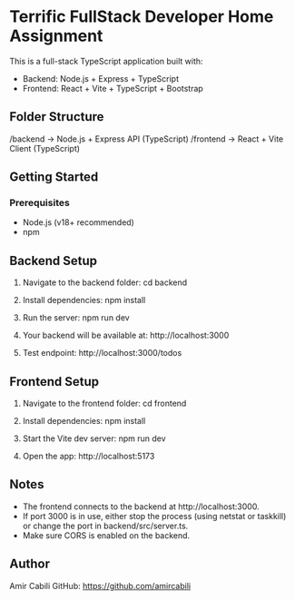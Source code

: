 # Terrific FullStack Developer Home Assignment

This is a full-stack TypeScript application built with:

- Backend: Node.js + Express + TypeScript
- Frontend: React + Vite + TypeScript + Bootstrap

## Folder Structure

/backend   → Node.js + Express API (TypeScript)
/frontend  → React + Vite Client (TypeScript)

## Getting Started

### Prerequisites

- Node.js (v18+ recommended)
- npm

## Backend Setup

1. Navigate to the backend folder:
   cd backend

2. Install dependencies:
   npm install

3. Run the server:
   npm run dev

4. Your backend will be available at:
   http://localhost:3000

5. Test endpoint:
   http://localhost:3000/todos

## Frontend Setup

1. Navigate to the frontend folder:
   cd frontend

2. Install dependencies:
   npm install

3. Start the Vite dev server:
   npm run dev

4. Open the app:
   http://localhost:5173

## Notes

- The frontend connects to the backend at http://localhost:3000.
- If port 3000 is in use, either stop the process (using netstat or taskkill) or change the port in backend/src/server.ts.
- Make sure CORS is enabled on the backend.

## Author

Amir Cabili
GitHub: https://github.com/amircabili
